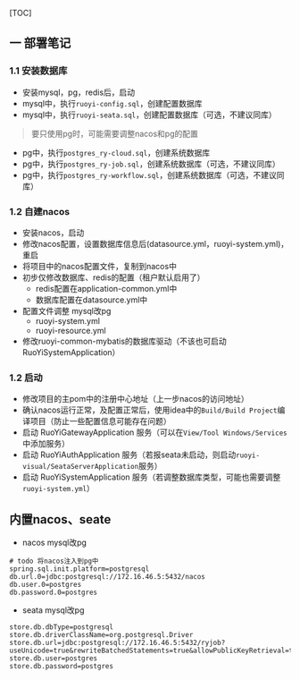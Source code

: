 [TOC]


## 一 部署笔记

### 1.1 安装数据库
+ 安装mysql，pg，redis后，启动
+ mysql中，执行`ruoyi-config.sql`，创建配置数据库
+ mysql中，执行`ruoyi-seata.sql`，创建配置数据库（可选，不建议同库）
> 要只使用pg时，可能需要调整nacos和pg的配置
+ pg中，执行`postgres_ry-cloud.sql`，创建系统数据库
+ pg中，执行`postgres_ry-job.sql`，创建系统数据库（可选，不建议同库）
+ pg中，执行`postgres_ry-workflow.sql`，创建系统数据库（可选，不建议同库）

### 1.2 自建nacos
+ 安装nacos，启动
+ 修改nacos配置，设置数据库信息后(datasource.yml，ruoyi-system.yml)，重启
+ 将项目中的nacos配置文件，复制到nacos中
+ 初步仅修改数据库、redis的配置（租户默认启用了）
    + redis配置在application-common.yml中
    + 数据库配置在datasource.yml中
+ 配置文件调整 mysql改pg
    + ruoyi-system.yml
    + ruoyi-resource.yml
+ 修改ruoyi-common-mybatis的数据库驱动（不该也可启动RuoYiSystemApplication）

### 1.2 启动
+ 修改项目的主pom中的注册中心地址（上一步nacos的访问地址）
+ 确认nacos运行正常，及配置正常后，使用idea中的`Build/Build Project`编译项目（防止一些配置信息可能存在问题）
+ 启动 RuoYiGatewayApplication 服务（可以在`View/Tool Windows/Services`中添加服务）
+ 启动 RuoYiAuthApplication 服务（若报seata未启动，则启动`ruoyi-visual/SeataServerApplication`服务）
+ 启动 RuoYiSystemApplication 服务（若调整数据库类型，可能也需要调整`ruoyi-system.yml`）


## 内置nacos、seate
+ nacos mysql改pg
```properties
# todo 将nacos注入到pg中
spring.sql.init.platform=postgresql
db.url.0=jdbc:postgresql://172.16.46.5:5432/nacos
db.user.0=postgres
db.password.0=postgres
```
+ seata mysql改pg
```properties
store.db.dbType=postgresql
store.db.driverClassName=org.postgresql.Driver
store.db.url=jdbc:postgresql://172.16.46.5:5432/ryjob?useUnicode=true&rewriteBatchedStatements=true&allowPublicKeyRetrieval=true
store.db.user=postgres
store.db.password=postgres
```